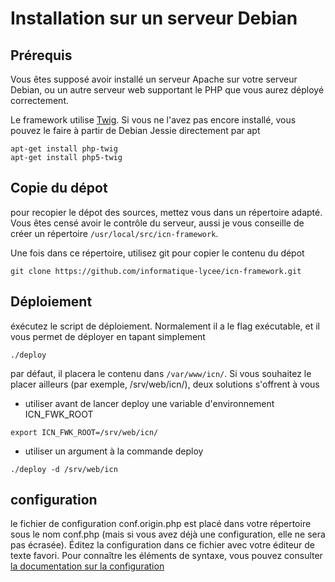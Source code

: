 # Installation sur un serveur Debian
## Prérequis
Vous êtes supposé avoir installé un serveur Apache sur votre serveur Debian,
ou un autre serveur web supportant le PHP que vous aurez déployé correctement.

Le framework utilise [Twig](https://twig.sensiolabs.org/).  Si vous ne l'avez pas encore installé, vous pouvez le faire à partir de Debian Jessie directement par apt

```
apt-get install php-twig
apt-get install php5-twig
```

## Copie du dépot
pour recopier le dépot des sources, mettez vous dans un répertoire adapté. Vous êtes censé avoir le contrôle du serveur, aussi je vous conseille de créer un répertoire  `/usr/local/src/icn-framework`.

Une fois dans ce répertoire, utilisez git pour copier le contenu du dépot
```
git clone https://github.com/informatique-lycee/icn-framework.git
```

## Déploiement
éxécutez le script de déploiement. Normalement il a le flag exécutable, et il
vous permet de déployer en tapant simplement

```
./deploy
```
par défaut, il placera le contenu dans `/var/www/icn/`. Si  vous souhaitez le placer ailleurs (par exemple, /srv/web/icn/), deux solutions s'offrent à vous
 - utiliser avant de lancer deploy une variable d'environnement ICN_FWK_ROOT
```
export ICN_FWK_ROOT=/srv/web/icn/
```

 - utiliser un argument à la commande deploy
 ```
 ./deploy -d /srv/web/icn
 ```

## configuration
le fichier de configuration conf.origin.php est placé dans votre répertoire sous le nom conf.php (mais si vous avez déjà une configuration, elle ne sera pas écrasée). Éditez la configuration dans ce fichier avec votre éditeur de texte favori. Pour connaître les éléments de syntaxe, vous pouvez consulter [la documentation sur la configuration](./config.md)
